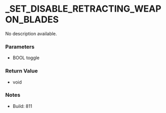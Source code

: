 # _SET_DISABLE_RETRACTING_WEAPON_BLADES

No description available.

### Parameters
* BOOL toggle

### Return Value
* void

### Notes
* Build: 811

